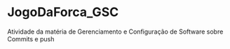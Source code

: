 # JogoDaForca_GSC
Atividade da matéria de Gerenciamento e Configuração de Software sobre Commits e push
